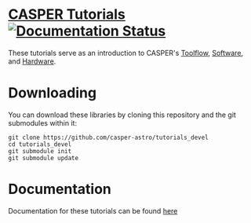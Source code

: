 # [CASPER Tutorials](http://casper-tutorials.readthedocs.io/en/latest/) [![Documentation Status](https://readthedocs.org/projects/casper-tutorials/badge/?version=latest)](https://casper-tutorials.readthedocs.io/en/latest/?badge=latest) #

These tutorials serve as an introduction to CASPER's [Toolflow](https://github.com/casper-astro/mlib_devel), [Software](https://github.com/casper-astro/casperfpga), and [Hardware](https://github.com/casper-astro/casper-hardware).

# Downloading

You can download these libraries by cloning this repository and the git submodules within it:

```
git clone https://github.com/casper-astro/tutorials_devel
cd tutorials_devel
git submodule init
git submodule update
```

# Documentation
Documentation for these tutorials can be found [here](https://casper-tutorials.readthedocs.io/)

